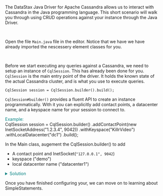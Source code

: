 The DataStax Java Driver for Apache Cassandra allows us to interact with Cassandra in the Java programming language.
This short scenario will walk you through using CRUD operations against your instance through the Java Driver.

<br>

Open the file `Main.java` file in the editor. Notice that we have we have already imported the nescessery element classes
for you.

<br>

Before we start executing any queries against a Cassandra, we need to setup an instance of `CqlSession`. This has already been done for you. `CqlSession` is the main entry point of the driver. It holds the known state of the actual Cassandra cluster, and is what you use to execute queries.


`CqlSession session = CqlSession.builder().build();`


`CqlSession#builder()` provides a fluent API to create an instance programmatically. With it you can explicitly add contact points, a datacenter name, and a keyspace name for your session to connect to.

 <summary style="color:teal">Example:</summary>
 CqlSession session = CqlSession.builder()
    .addContactPoint(new InetSocketAddress("1.2.3.4", 9042))
    .withKeyspace("KillrVideo")
    .withLocalDatacenter("dc1")
    .build();

In the Main class, augement the CqlSession.builder() to add
* A contact point and InetSocket(`"127.0.0.1", 9042`)
* keyspace ("demo")
* local datacenter name ("datacenter1")

<details>
  <summary style="color:teal">Solution</summary>
  CqlSession session = CqlSession.builder()
                .addContactPoint(new InetSocketAddress("127.0.0.1", 9042))
                .withKeyspace("demo")
                .withLocalDatacenter("datacenter1")
                .build())
</details>

Once you have finished configuring your, we can move on to learning about SimpleStatements.                
